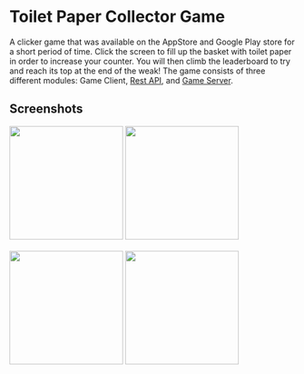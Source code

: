 # Toilet Paper Collector Game
A clicker game that was available on the AppStore and Google Play store for a short period of time.
Click the screen to fill up the basket with toilet paper in order to increase your counter. You will then climb the leaderboard to try and reach its top at the end of the weak!
The game consists of three different modules: Game Client, <a href="https://github.com/gustavwww/ToiletPaperCollector-API">Rest API</a>, and <a href="https://github.com/gustavwww/ToiletPaperCollector-GameServer">Game Server</a>.

## Screenshots
<img src="https://github.com/user-attachments/assets/f873be47-0289-4678-88a6-856861ca1f56" width="200" style="margin-bottom: 20px;">
<img src="https://github.com/user-attachments/assets/e8f06f8c-89f2-43d3-b692-c10b168eb279" width="200" style="margin-bottom: 20px;">
<img src="https://github.com/user-attachments/assets/ff52b878-97cc-4140-9230-d8341b68f060" width="200" style="margin-bottom: 20px;">
<img src="https://github.com/user-attachments/assets/08b5ba6e-a5be-4755-850e-8ca0a5a4a88e" width="200">
